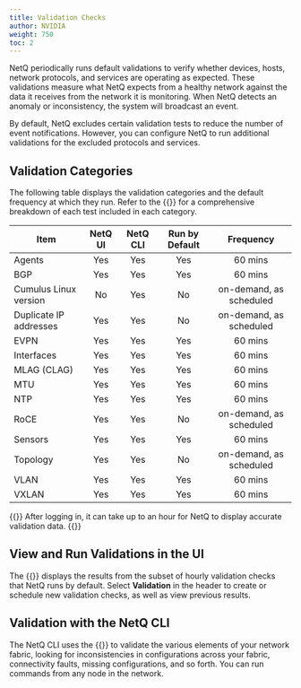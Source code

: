 ```yaml
---
title: Validation Checks
author: NVIDIA
weight: 750
toc: 2
---
```


NetQ periodically runs default validations to verify whether devices, hosts, network protocols, and services are operating as expected. These validations measure what NetQ expects from a healthy network against the data it receives from the network it is monitoring. When NetQ detects an anomaly or inconsistency, the system will broadcast an event.

By default, NetQ excludes certain validation tests to reduce the number of event notifications. However, you can configure NetQ to run additional validations for the excluded protocols and services.

## Validation Categories

The following table displays the validation categories and the default frequency at which they run. Refer to the {{<link title="Validation Tests Reference" text="Validation Reference">}} for a comprehensive breakdown of each test included in each category.

| Item | NetQ UI | NetQ CLI | Run by Default | Frequency |
| --- | :---: | :---: | :---: |  :---: |
| Agents | Yes | Yes |  Yes |  60 mins |
| BGP | Yes | Yes | Yes |  60 mins |
| Cumulus Linux version | No | Yes |  No | on-demand, as scheduled |
| Duplicate IP addresses | Yes | Yes | No | on-demand, as scheduled |
| EVPN | Yes | Yes |  Yes | 60 mins |
| Interfaces | Yes | Yes |  Yes |  60 mins |
| MLAG (CLAG) | Yes | Yes |  Yes |  60 mins |
| MTU | Yes | Yes | Yes |  60 mins |
| NTP | Yes | Yes | Yes |  60 mins |
| RoCE | Yes | Yes | No | on-demand, as scheduled |
| Sensors | Yes | Yes |  Yes |  60 mins |
| Topology | Yes | Yes | No | on-demand, as scheduled |
| VLAN | Yes | Yes | Yes |  60 mins |
| VXLAN | Yes | Yes | Yes |  60 mins |

{{<notice note>}}
After logging in, it can take up to an hour for NetQ to display accurate validation data.
{{</notice>}}

## View and Run Validations in the UI

The {{<link title="Validate Network Protocol and Service Operations#view-validation-summary" text="validation summary">}} displays the results from the subset of hourly validation checks that NetQ runs by default. Select **Validation** in the header to create or schedule new validation checks, as well as view previous results.
## Validation with the NetQ CLI

The NetQ CLI uses the {{<link title="check" text="netq check commands">}} to validate the various elements of your network fabric, looking for inconsistencies in configurations across your fabric, connectivity faults, missing configurations, and so forth. You can run commands from any node in the network.